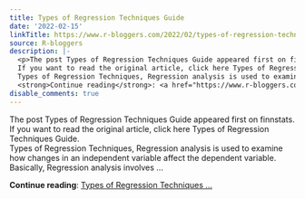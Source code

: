 ```yaml
---
title: Types of Regression Techniques Guide
date: '2022-02-15'
linkTitle: https://www.r-bloggers.com/2022/02/types-of-regression-techniques-guide/
source: R-bloggers
description: |-
  <p>The post Types of Regression Techniques Guide appeared first on finnstats.<br />
  If you want to read the original article, click here Types of Regression Techniques Guide.<br />
  Types of Regression Techniques, Regression analysis is used to examine how changes in an independent variable affect the dependent variable. Basically, Regression analysis involves ...</p>
  <strong>Continue reading</strong>: <a href="https://www.r-bloggers.com/2022/02/types-of-regression-techniques-guide/">Types of Regression Techniques ...
disable_comments: true
---
```

<p>The post Types of Regression Techniques Guide appeared first on finnstats.<br />
If you want to read the original article, click here Types of Regression Techniques Guide.<br />
Types of Regression Techniques, Regression analysis is used to examine how changes in an independent variable affect the dependent variable. Basically, Regression analysis involves ...</p>
<strong>Continue reading</strong>: <a href="https://www.r-bloggers.com/2022/02/types-of-regression-techniques-guide/">Types of Regression Techniques ...